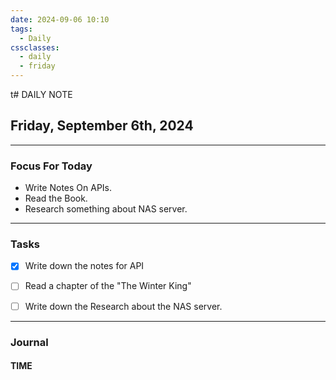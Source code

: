 ```yaml
---
date: 2024-09-06 10:10
tags:
  - Daily
cssclasses:
  - daily
  - friday
---
```

t# DAILY NOTE
## Friday, September 6th, 2024
***
### Focus For Today


* Write Notes On APIs.
* Read the Book.
* Research something about NAS server. 





***
### Tasks

- [x] Write down the notes for API
- [ ] Read a chapter of the "The Winter King"
- [ ] Write down the Research about the NAS server.


***
### Journal

#### TIME
